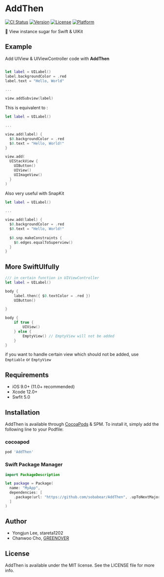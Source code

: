# AddThen

[![CI Status](https://img.shields.io/travis/stareta1202/AddThen.svg?style=flat)](https://travis-ci.org/stareta1202/AddThen)
[![Version](https://img.shields.io/cocoapods/v/AddThen.svg?style=flat)](https://cocoapods.org/pods/AddThen)
[![License](https://img.shields.io/cocoapods/l/AddThen.svg?style=flat)](https://cocoapods.org/pods/AddThen)
[![Platform](https://img.shields.io/cocoapods/p/AddThen.svg?style=flat)](https://cocoapods.org/pods/AddThen)

🎨 View instance sugar for Swift & UIKit 
## Example

Add UIView & UIViewController code with **AddThen**
```swift

let label = UILabel()
label.backgroundColor = .red
label.text = "Hello, World"

...

view.addSubview(label)
```

This is equivalent to :
```swift
let label = UILabel()

...

view.add(label) {
  $0.backgroundColor = .red
  $0.text = "Hello, World!"
}

view.add(
  UIStackView { 
    UIButton()
    UIView()
    UIImageView()
  }
)

```
Also very useful with SnapKit

```swift
let label = UILabel()

...

view.add(label) {
  $0.backgroundColor = .red
  $0.text = "Hello, World!"
  
  $0.snp.makeConstraints {
    $0.edges.equalToSuperview()
  }
}

```

## More SwiftUIfully
```swift
/// in certain function in UIViewController
let label = UILabel()

body {
    label.then({ $0.textColor = .red })
    UIButton()

}

body {
    if true {
        UIView()
    } else {
        EmptyView() // EmptyView will not be added 
    }
}

```

if you want to handle certain view which should not be added, use `Emptiable` or `EmptyView`

## Requirements

- iOS 9.0+ (11.0+ recommended)
- Xcode 12.0+
- Swfit 5.0 

## Installation

AddThen is available through [CocoaPods](https://cocoapods.org) & SPM. To install
it, simply add the following line to your Podfile:

### cocoapod

```ruby
pod 'AddThen'
```
### Swift Package Manager
```swift
import PackageDescription

let package = Package(
  name: "MyApp",
  dependencies: [
    .package(url: "https://github.com/sobabear/AddThen", .upToNextMajor(from: "1.2.1")),
  ]
)
```
## Author

- Yongjun Lee, stareta1202
- Chanwoo Cho, [GREENOVER](https://github.com/GREENOVER)

## License

AddThen is available under the MIT license. See the LICENSE file for more info.
